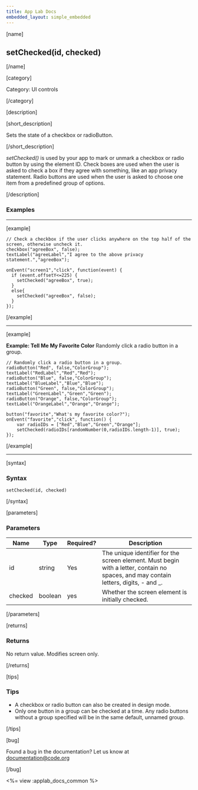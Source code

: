 ```yaml
---
title: App Lab Docs
embedded_layout: simple_embedded
---
```


[name]

## setChecked(id, checked)

[/name]

[category]

Category: UI controls

[/category]

[description]

[short_description]

Sets the state of a checkbox or radioButton.

[/short_description]

*setChecked()* is used by your app to mark or unmark a checkbox or radio button by using the element ID. Check boxes are used when the user is asked to check a box if they agree with something, like an app privacy statement. Radio buttons are used when the user is asked to choose one item from a predefined group of options.

[/description]

### Examples
____________________________________________________

[example]

```
// Check a checkbox if the user clicks anywhere on the top half of the screen, otherwise uncheck it.
checkbox("agreeBox", false);
textLabel("agreeLabel","I agree to the above privacy statement.","agreeBox");

onEvent("screen1","click", function(event) {
  if (event.offsetY<=225) {
    setChecked("agreeBox", true);
  }
  else{
    setChecked("agreeBox", false);
  }
});
```

[/example]

____________________________________________________

[example]

**Example: Tell Me My Favorite Color** Randomly click a radio button in a group.

```
// Randomly click a radio button in a group.
radioButton("Red", false,"ColorGroup");
textLabel("RedLabel","Red","Red");
radioButton("Blue", false,"ColorGroup");
textLabel("BlueLabel","Blue","Blue");
radioButton("Green", false,"ColorGroup");
textLabel("GreenLabel","Green","Green");
radioButton("Orange", false,"ColorGroup");
textLabel("OrangeLabel","Orange","Orange");

button("favorite","What's my favorite color?");
onEvent("favorite","click", function() {
    var radioIDs = ["Red","Blue","Green","Orange"];
    setChecked(radioIDs[randomNumber(0,radioIDs.length-1)], true);
});
```

[/example]

____________________________________________________

[syntax]

### Syntax

```
setChecked(id, checked)
```

[/syntax]


[parameters]

### Parameters

| Name  | Type | Required? | Description |
|-----------------|------|-----------|-------------|
| id | string | Yes | The unique identifier for the screen element. Must begin with a letter, contain no spaces, and may contain letters, digits, - and _. |
| checked | boolean | yes | Whether the screen element is initially checked. |

[/parameters]

[returns]

### Returns

No return value. Modifies screen only.

[/returns]

[tips]

### Tips
- A checkbox or radio button can also be created in design mode.
- Only one button in a group can be checked at a time. Any radio buttons without a group specified will be in the same default, unnamed group.

[/tips]

[bug]

Found a bug in the documentation? Let us know at documentation@code.org

[/bug]

<%= view :applab_docs_common %>
